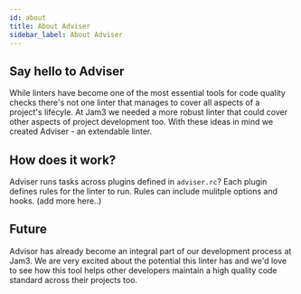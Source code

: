 ```yaml
---
id: about
title: About Adviser
sidebar_label: About Adviser
---
```


## Say hello to Adviser

While linters have become one of the most essential tools for code quality checks there's not one linter that manages to cover all aspects of a project's lifecyle. At Jam3 we needed a more robust linter that could cover other aspects of project development too. With these ideas in mind we created Adviser - an extendable linter.

## How does it work?

Adviser runs tasks across plugins defined in `adviser.rc`? Each plugin defines rules for the linter to run. Rules can include mulitple options and hooks. (add more here..)

## Future

Advisor has already become an integral part of our development process at Jam3. We are very excited about the potential this linter has and we'd love to see how this tool helps other developers maintain a high quality code standard across their projects too.
